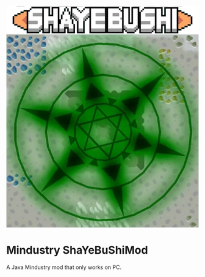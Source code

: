 ![sybs.png](assets/sprites-override/ui/sybs.png)
![icon.png](icon.png)
# Mindustry ShaYeBuShiMod
A Java Mindustry mod that only works on PC.
